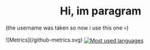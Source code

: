 <h1 align="center">Hi, im paragram</h1>
<p>(the username was taken so now i use this one 💀)</p>
![Metrics](/github-metrics.svg)
<a href="#"><img align="center" name="i stol these form theMacckabu" src="https://readme-card-themackabu.vercel.app/api/top-langs/?username=Paragramex&hide=java&langs_count=10&v=174&theme=dark&langs_count=10&layout=compact&hide_border=true&bg_color=0D1117" height="220px" alt="Most used languages"></a>
